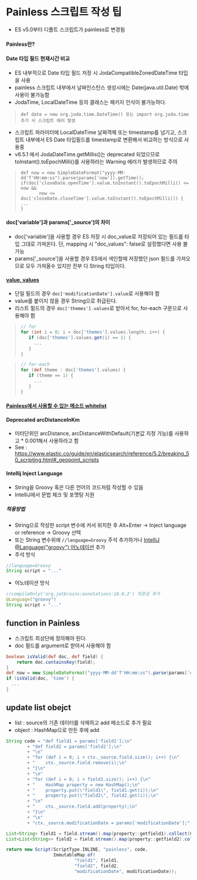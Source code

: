 # Painless 스크립트 작성 팁
- ES v5.0부터 디폴트 스크립트가 painless로 변경됨

#### Painless란?


#### Date 타입 필드 현재시간 비교
- ES 내부적으로 Date 타입 필드 저장 시 JodaCompatibleZonedDateTime 타입을 사용
- painless 스크립트 내부에서 날짜인스턴스 생성시에는 Date(java.util.Date) 밖에 사용이 불가능함
- JodaTime, LocalDateTime 등의 클래스는 패키지 인식이 불가능하다.
> ```def date = new org.joda.time.DateTime() 또는 import org.joda.time 추가 시 스크립트 에러 발생```
- 스크립트 파라미터에 LocalDateTime 날짜객체 또는 timestamp를 넘기고, 스크립트 내부에서 ES Date 타입필드를 timestamp로 변환해서 비교하는 방식으로 사용중
- v6.5.1 에서 JodaDateTime.getMillis()는 deprecated 되었으므로 toInstant().toEpochMilli()를 사용하라는 Warning 에러가 발생하므로 주의
> ```
> def now = new SimpleDateFormat("yyyy-MM-dd'T'HH:mm:ss").parse(params['now']).getTime();
> if(doc['closeDate.openTime'].value.toInstant().toEpochMilli() <= now &&
>        now <= doc['closeDate.closeTime'].value.toInstant().toEpochMilli()) {
> ...
> }
> ```

#### doc['variable']과 params['_source']의 차이
- doc['variable']을 사용할 경우 ES 저장 시 doc_value로 저장되어 있는 필드를 타입 그대로 가져온다. 단, mapping 시 "doc_values": false로 설정했다면 사용 불가능
- params['_source']을 사용할 경우 ES에서 색인할때 저장했던 json 필드를 가져오므로 모두 가져올수 있지만 전부 다 String 타입이다.

#### [value, values](https://www.elastic.co/guide/en/elasticsearch/reference/master/modules-scripting-fields.html)
- 단일 필드의 경우 `doc['modificationDate'].value`로 사용해야 함
- value를 붙이지 않을 경우 String으로 취급된다.
- 리스트 필드의 경우 `doc['themes'].values`로 받아서 for, for-each 구문으로  사용해야 함
>~~~groovy
> // for
> for (int i = 0; i < doc['themes'].values.length; i++) {
>    if (doc['themes'].values.get(i) == 1) {
>      ...
>    }
>}
>~~~

>~~~groovy
> // for-each
> for (def theme : doc['themes'].values) {
>    if (theme == 1) {
>      ...
>    }
>}
>~~~

#### [Painless에서 사용할 수 있는 메소드 whitelist](https://www.elastic.co/guide/en/elasticsearch/painless/6.1/painless-api-reference.html)

#### Deprecated arcDistanceInKm
- 미터단위인 arcDistance, arcDistanceWithDefault(기본값 지정 가능)를 사용하고 * 0.001해서 사용하라고 함
- See : https://www.elastic.co/guide/en/elasticsearch/reference/5.2/breaking_50_scripting.html#_geopoint_scripts

#### Intellij Inject Language
- String을 Groovy 혹은 다른 언어의 코드처럼 작성할 수 있음
- IntelliJ에서 문법 체크 및 포맷팅 지원

##### 적용방법
- String으로 작성한 script 변수에 커서 위치한 후 Alt+Enter -> Inject language or reference -> Groovy 선택
- 또는 String 변수위에 `//language=Groovy` 주석 추가하거나 [IntelliJ @Language("groovy") 어노테이션](https://www.jetbrains.com/help/idea/using-language-injections.html) 추가
- 주석 방식
~~~java
//language=Groovy
String script = "..."
~~~
- 어노테이션 방식
~~~java
//compileOnly('org.jetbrains:annotations:16.0.2') 의존성 추가
@Language("groovy")
String script = "..."
~~~

## function in Painless
- 스크립트 최상단에 정의해야 된다.
- doc 필드를 argument로 받아서 사용해야 함
~~~groovy
boolean isValid(def doc, def field) { 
    return doc.containsKey(field); 
}
def now = new SimpleDateFormat("yyyy-MM-dd'T'HH:mm:ss").parse(params['now']).getTime();
if (isValid(doc, 'time') {
  ...
}
~~~

## update list obejct
- list : source의 기존 데이터를 삭제하고 add 메소드로 추가 필요
- object : HashMap으로 만든 후에 add
~~~groovy
String code = "def field1 = params['field1'];\n"
        + "def field2 = params['field2'];\n"
        + "\n"
        + "for (def i = 0; i < ctx._source.field.size(); i++) {\n"
        + "    ctx._source.field.remove(i);\n"
        + "}\n"
        + "\n"
        + "for (def i = 0; i < field1.size(); i++) {\n"
        + "    HashMap property = new HashMap();\n"
        + "    property.put(\"field1\", field1.get(i));\n"
        + "    property.put(\"field2\", field2.get(i));\n"
        + "\n"
        + "    ctx._source.field.add(property);\n"
        + "}\n"
        + "\n"
        + "ctx._source.modificationDate = params['modificationDate'];";

List<String> field1 = field.stream().map(property::getfield1).collect(Collectors.toList());
List<List<String>> field2 = field.stream().map(property::getfield2).collect(Collectors.toList());

return new Script(ScriptType.INLINE, "painless", code,
                  ImmutableMap.of(
                          "field1", field1,
                          "field2", field2,
                          "modificationDate", modificationDate));
~~~

